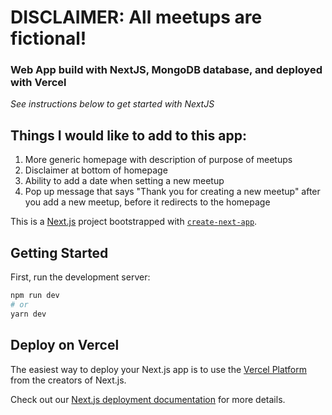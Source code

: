 # DISCLAIMER: All meetups are fictional!

### Web App build with NextJS, MongoDB database, and deployed with Vercel
  *See instructions below to get started with NextJS*
  
## Things I would like to add to this app:
1. More generic homepage with description of purpose of meetups
2. Disclaimer at bottom of homepage
3. Ability to add a date when setting a new meetup
4. Pop up message that says "Thank you for creating a new meetup" after you add a new meetup, before it redirects to the homepage










This is a [Next.js](https://nextjs.org/) project bootstrapped with [`create-next-app`](https://github.com/vercel/next.js/tree/canary/packages/create-next-app).

## Getting Started

First, run the development server:

```bash
npm run dev
# or
yarn dev
```

## Deploy on Vercel

The easiest way to deploy your Next.js app is to use the [Vercel Platform](https://vercel.com/new?utm_medium=default-template&filter=next.js&utm_source=create-next-app&utm_campaign=create-next-app-readme) from the creators of Next.js.

Check out our [Next.js deployment documentation](https://nextjs.org/docs/deployment) for more details.
